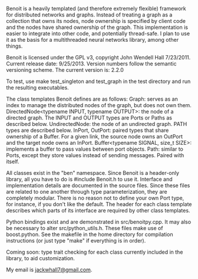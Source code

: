 Benoit is a heavily templated (and therefore extremely flexible) framework for distributed networks and graphs. Instead of treating a graph as a collection that owns its nodes, node ownership is specified by client code and the nodes have shared ownership of the graph. This implementation is easier to integrate into other code, and potentially thread-safe. I plan to use it as the basis for a multithreaded neural networks library, among other things. 

Benoit is licensed under the GPL v3, copyright John Wendell Hall 7/23/2011. Current release date: 9/25/2013. 
Version numbers follow the semantic versioning scheme.
The current version is: 2.2.0 

To test, use make test_singleton and test_graph in the test directory and run the resulting executables.

The class templates Benoit defines are as follows:
Graph<typename NODE>: serves as an index to manage the distributed nodes of the graph, but does not own them. 
DirectedNode<typename INPUT, typename OUTPUT>: the node of a directed graph. The INPUT and OUTPUT types are Ports or Paths as described below.
UndirectedNode<typename PATH>: the node of an undirected graph. PATH types are described below.
InPort<typename BUFFER>, OutPort<typename BUFFER>: paired types that share ownership of a Buffer. For a given link, the source node owns an OutPort and the target node owns an InPort.
Buffer<typename SIGNAL, size_t SIZE>: implements a buffer to pass values between port objects.
Path<typename VALUE>: similar to Ports, except they store values instead of sending messages. Paired with itself. 

All classes exist in the "ben" namespace. Since Benoit is a header-only library, all you have to do is #include Benoit.h to use it. Interface and implementation details are documented in the source files. Since these files are related to one another through type parameterization, they are completely modular. There is no reason not to define your own Port type, for instance, if you don't like the default. The header for each class template describes which parts of its interface are required by other class templates.

Python bindings exist and are demonstrated in src/benoitpy.cpp. It may also be necessary to alter src/python_utils.h. These files make use of boost.python. See the makefile in the home directory for compilation instructions (or just type "make" if everything is in order).

Coming soon: type trait checking for each class currently included in the library, to aid customization.

My email is jackwhall7@gmail.com. 

